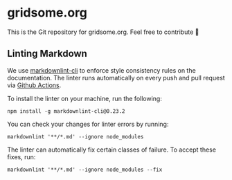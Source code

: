 # gridsome.org

This is the Git repository for gridsome.org. Feel free to contribute 🥳

## Linting Markdown

We use [markdownlint-cli](https://www.npmjs.com/package/markdownlint-cli) to enforce style consistency rules on the documentation. The linter runs automatically on every push and pull request via [Github Actions](https://docs.github.com/en/actions).

To install the linter on your machine, run the following:

```shell
npm install -g markdownlint-cli@0.23.2
```

You can check your changes for linter errors by running:

```shell
markdownlint '**/*.md' --ignore node_modules
```

The linter can automatically fix certain classes of failure. To accept these fixes, run:

```shell
markdownlint '**/*.md' --ignore node_modules --fix
```
